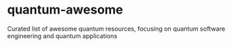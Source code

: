# quantum-awesome
Curated list of awesome quantum resources, focusing on quantum software engineering and quantum applications
